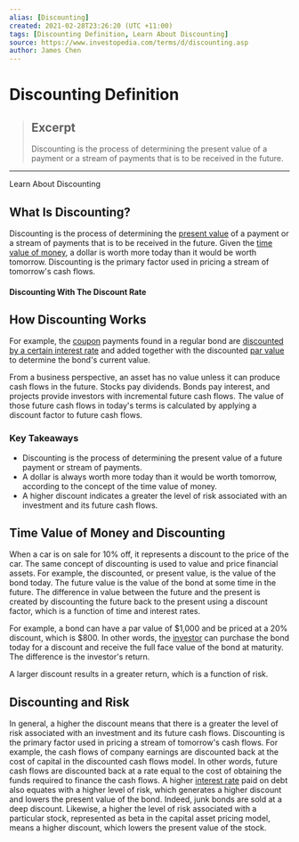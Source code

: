 ```yaml
---
alias: [Discounting]
created: 2021-02-28T23:26:20 (UTC +11:00)
tags: [Discounting Definition, Learn About Discounting]
source: https://www.investopedia.com/terms/d/discounting.asp
author: James Chen
---
```


# Discounting Definition

> ## Excerpt
> Discounting is the process of determining the present value of a payment or a stream of payments that is to be received in the future.

---

Learn About Discounting
## What Is Discounting?

Discounting is the process of determining the [present value](https://www.investopedia.com/terms/p/presentvalue.asp) of a payment or a stream of payments that is to be received in the future. Given the [time value of money](https://www.investopedia.com/terms/t/timevalueofmoney.asp), a dollar is worth more today than it would be worth tomorrow. Discounting is the primary factor used in pricing a stream of tomorrow's cash flows.

#### Discounting With The Discount Rate

## How Discounting Works

For example, the [coupon](https://www.investopedia.com/terms/c/coupon.asp) payments found in a regular bond are [discounted by a certain interest rate](https://www.investopedia.com/terms/1/1-10net30.asp) and added together with the discounted [par value](https://www.investopedia.com/terms/p/parvalue.asp) to determine the bond's current value.

From a business perspective, an asset has no value unless it can produce cash flows in the future. Stocks pay dividends. Bonds pay interest, and projects provide investors with incremental future cash flows. The value of those future cash flows in today's terms is calculated by applying a discount factor to future cash flows.

### Key Takeaways

-   Discounting is the process of determining the present value of a future payment or stream of payments.
-   A dollar is always worth more today than it would be worth tomorrow, according to the concept of the time value of money.
-   A higher discount indicates a greater the level of risk associated with an investment and its future cash flows.

## Time Value of Money and Discounting

When a car is on sale for 10% off, it represents a discount to the price of the car. The same concept of discounting is used to value and price financial assets. For example, the discounted, or present value, is the value of the bond today. The future value is the value of the bond at some time in the future. The difference in value between the future and the present is created by discounting the future back to the present using a discount factor, which is a function of time and interest rates.

For example, a bond can have a par value of $1,000 and be priced at a 20% discount, which is $800. In other words, the [investor](https://www.investopedia.com/terms/i/investor.asp) can purchase the bond today for a discount and receive the full face value of the bond at maturity. The difference is the investor's return.

A larger discount results in a greater return, which is a function of risk.

## Discounting and Risk

In general, a higher the discount means that there is a greater the level of risk associated with an investment and its future cash flows. Discounting is the primary factor used in pricing a stream of tomorrow's cash flows. For example, the cash flows of company earnings are discounted back at the cost of capital in the discounted cash flows model. In other words, future cash flows are discounted back at a rate equal to the cost of obtaining the funds required to finance the cash flows. A higher [interest rate](https://www.investopedia.com/terms/i/interestrate.asp) paid on debt also equates with a higher level of risk, which generates a higher discount and lowers the present value of the bond. Indeed, junk bonds are sold at a deep discount. Likewise, a higher the level of risk associated with a particular stock, represented as beta in the capital asset pricing model, means a higher discount, which lowers the present value of the stock.
